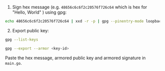 1. Sign hex message (e.g. `48656c6c6f2c20576f726c64` which is hex for "Hello, World" ) using gpg:

```bash
echo 48656c6c6f2c20576f726c64 | xxd -r -p | gpg --pinentry-mode loopback --detach-sign --armor
```

2. Export public key:

```bash
gpg --list-keys
```

```bash
gpg --export --armor <key-id>
```

Paste the hex message, armored public key and armored signature in `main.go`.
